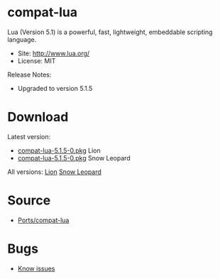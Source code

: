 

# compat-lua #

Lua (Version 5.1) is a powerful, fast, lightweight, embeddable scripting language.

  * Site: http://www.lua.org/
  * License: MIT

Release Notes:
  * Upgraded to version 5.1.5


# Download #

Latest version:
  * [compat-lua-5.1.5-0.pkg](http://code.google.com/p/rudix/downloads/detail?name=compat-lua-5.1.5-0.pkg) Lion
  * [compat-lua-5.1.5-0.pkg](http://code.google.com/p/rudix-snowleopard/downloads/detail?name=compat-lua-5.1.5-0.pkg) Snow Leopard

All versions: [Lion](http://code.google.com/p/rudix/downloads/list?q=compat-lua) [Snow Leopard](http://code.google.com/p/rudix-snowleopard/downloads/list?q=compat-lua)

# Source #
  * [Ports/compat-lua](http://code.google.com/p/rudix/source/browse/Ports/compat-lua)

# Bugs #
  * [Know issues](http://code.google.com/p/rudix/issues/list?q=compat-lua)
